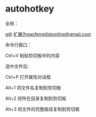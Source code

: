 autohotkey
==========

全局：

g@    扩展为gaofengdiskonline@gmail.com


命令行窗口：

Ctrl+V  粘贴剪切板中的内容

选中文件后:

Ctrl+P  打开属性对话框

Alt+1   将文件名复制到剪切板

Alt+2   将所在目录复制到剪切板

Alt+3   将文件的完整路径复制到剪切板

